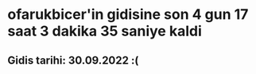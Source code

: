 # ofarukbicer'in gidisine son 4 gun 17 saat 3 dakika 35 saniye kaldi

## Gidis tarihi: 30.09.2022 :(